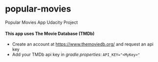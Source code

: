# popular-movies
Popular Movies App Udacity Project

#### This app uses The Movie Database (TMDb)

* Create an account at https://www.themoviedb.org/ and request an api key
* Add your TMDb api key in _gradle.properties_: `API_KEY="<MyKey>"`
